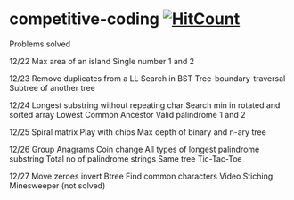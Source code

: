 # competitive-coding  [![HitCount](http://hits.dwyl.io/ssp4all/competitive-coding.svg)](http://hits.dwyl.io/ssp4all/competitive-coding)

Problems solved
 
12/22
Max area of an island
Single number 1 and 2


12/23
Remove duplicates from a LL
Search in BST
Tree-boundary-traversal
Subtree of another tree

12/24
Longest substring without repeating char
Search min in rotated and sorted array
Lowest Common Ancestor
Valid palindrome 1 and 2


12/25
Spiral matrix
Play with chips
Max depth of binary and n-ary tree

12/26
Group Anagrams
Coin change
All types of longest palindrome substring
Total no of palindrome strings
Same tree
Tic-Tac-Toe

12/27
Move zeroes
invert Btree
Find common characters
Video Stiching
Minesweeper (not solved)
